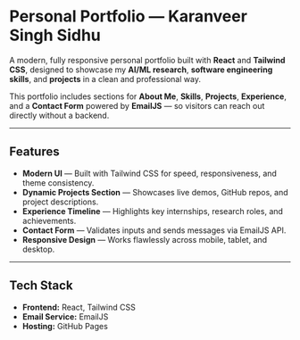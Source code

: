 # Personal Portfolio — Karanveer Singh Sidhu

A modern, fully responsive personal portfolio built with **React** and **Tailwind CSS**, designed to showcase my **AI/ML research**, **software engineering skills**, and **projects** in a clean and professional way.  

This portfolio includes sections for **About Me**, **Skills**, **Projects**, **Experience**, and a **Contact Form** powered by **EmailJS** — so visitors can reach out directly without a backend.

---

## Features
- **Modern UI** — Built with Tailwind CSS for speed, responsiveness, and theme consistency.
- **Dynamic Projects Section** — Showcases live demos, GitHub repos, and project descriptions.
- **Experience Timeline** — Highlights key internships, research roles, and achievements.
- **Contact Form** — Validates inputs and sends messages via EmailJS API.
- **Responsive Design** — Works flawlessly across mobile, tablet, and desktop.

---

## Tech Stack
- **Frontend:** React, Tailwind CSS
- **Email Service:** EmailJS
- **Hosting:** GitHub Pages 

